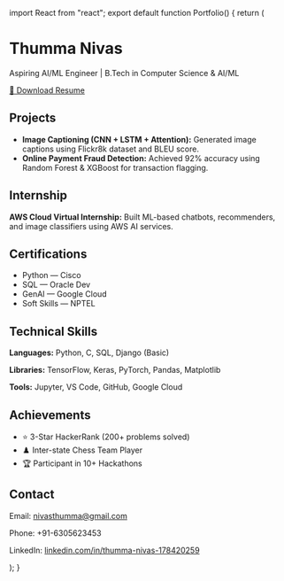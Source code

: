 import React from "react";
export default function Portfolio() {
  return (
    <div className="p-8 max-w-4xl mx-auto font-sans">
      <h1 className="text-4xl font-bold mb-2">Thumma Nivas</h1>
      <p className="text-gray-600 mb-4">Aspiring AI/ML Engineer | B.Tech in Computer Science & AI/ML</p>
      <a
        href="/Resume.pdf"
        download
        className="inline-block mb-6 px-4 py-2 bg-blue-600 text-white rounded hover:bg-blue-700"
      >
        📄 Download Resume
      </a>
      <section className="mb-8">
        <h2 className="text-2xl font-semibold">Projects</h2>
        <ul className="list-disc ml-6 mt-2 space-y-2">
          <li>
            <strong>Image Captioning (CNN + LSTM + Attention):</strong> Generated image captions using Flickr8k dataset and BLEU score.
          </li>
          <li>
            <strong>Online Payment Fraud Detection:</strong> Achieved 92% accuracy using Random Forest & XGBoost for transaction flagging.
          </li>
        </ul>
      </section>
      <section className="mb-8">
        <h2 className="text-2xl font-semibold">Internship</h2>
        <p>
          <strong>AWS Cloud Virtual Internship:</strong> Built ML-based chatbots, recommenders, and image classifiers using AWS AI services.
        </p>
      </section>
      <section className="mb-8">
        <h2 className="text-2xl font-semibold">Certifications</h2>
        <ul className="list-disc ml-6 mt-2">
          <li>Python — Cisco</li>
          <li>SQL — Oracle Dev</li>
          <li>GenAI — Google Cloud</li>
          <li>Soft Skills — NPTEL</li>
        </ul>
      </section>
      <section className="mb-8">
        <h2 className="text-2xl font-semibold">Technical Skills</h2>
        <p><strong>Languages:</strong> Python, C, SQL, Django (Basic)</p>
        <p><strong>Libraries:</strong> TensorFlow, Keras, PyTorch, Pandas, Matplotlib</p>
        <p><strong>Tools:</strong> Jupyter, VS Code, GitHub, Google Cloud</p>
      </section>
      <section className="mb-8">
        <h2 className="text-2xl font-semibold">Achievements</h2>
        <ul className="list-disc ml-6 mt-2">
          <li>⭐ 3-Star HackerRank (200+ problems solved)</li>
          <li>♟️ Inter-state Chess Team Player</li>
          <li>🏆 Participant in 10+ Hackathons</li>
        </ul>
      </section>
      <section>
        <h2 className="text-2xl font-semibold">Contact</h2>
        <p>Email: <a href="mailto:nivasthumma@gmail.com" className="text-blue-600">nivasthumma@gmail.com</a></p>
        <p>Phone: +91-6305623453</p>
        <p>LinkedIn: <a href="https://linkedin.com/in/thumma-nivas-178420259" target="_blank" className="text-blue-600">linkedin.com/in/thumma-nivas-178420259</a></p>
      </section>
    </div>
  );
}
